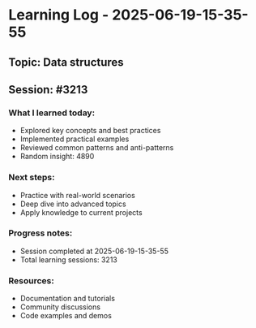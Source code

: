 # Learning Log - 2025-06-19-15-35-55

## Topic: Data structures
## Session: #3213

### What I learned today:
- Explored key concepts and best practices
- Implemented practical examples  
- Reviewed common patterns and anti-patterns
- Random insight: 4890

### Next steps:
- Practice with real-world scenarios
- Deep dive into advanced topics
- Apply knowledge to current projects

### Progress notes:
- Session completed at 2025-06-19-15-35-55
- Total learning sessions: 3213

### Resources:
- Documentation and tutorials
- Community discussions
- Code examples and demos
